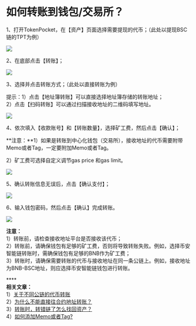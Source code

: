 # 如何转账到钱包/交易所？

1、打开TokenPocket，在【资产】页面选择需要提现的代币；（此处以提现BSC链的TPT为例）

![](../.gitbook/assets/shou-kuan-1.jpg)

2、在底部点击【转账】；

![](../.gitbook/assets/2.jpg)

3、选择并点击转账方式；（此处以直接转账为例）

提示：1）点击【地址簿转账】可以直接选择地址簿存储的转账地址；\
2）点击【扫码转账】可以通过扫描接收地址的二维码填写地址。

![](../.gitbook/assets/zhuan-zhang-3.jpg)

4、依次填入【收款账号】和【转账数量】，选择矿工费，然后点击【确认】；

**注意：**1）如果是转账到中心化钱包（交易所），接收地址的代币需要附带Memo或者Tag，一定要附加Memo或者Tag。

2）矿工费可选择自定义调节gas price 和gas limit。

![](../.gitbook/assets/zhuan-zhang-4.jpg)

5、确认转账信息无误后，点击【确认支付】；

![](<../.gitbook/assets/zhuan-zhang-5 (1).jpg>)

6、输入钱包密码，然后点击【确认】完成转账。

![](../.gitbook/assets/zhuan-zhang-6.jpg)

**注意：**\
1）转账前，请检查接收地址平台是否接收该代币；\
2）转账前，请确保钱包有足够的矿工费，否则将导致转账失败。例如，选择币安智能链转账时，需确保钱包有足够的BNB作为矿工费；\
3）转账时，请确保需要转账的代币与接收地址在同一条公链上。例如，接收地址为BNB-BSC地址，则应选择币安智能链钱包进行转账。

****\
**相关文章：**\
1）[关于不同公链的代币转账](https://tphelp.gitbook.io/cn/wallet-operation/about-public-chain-transfer)\
2）[为什么不能直接往合约地址转账？](https://tphelp.gitbook.io/cn/wallet-operation/about-public-chain-transfer/not-transfer-to-contract)\
3）[转账时，转错链了怎么找回资产？](https://tp-lab.tokenpocket.pro/AssetsFind/index.html?locale=zh#/)\
4）[如何添加Memo或者Tag?](https://tphelp.gitbook.io/en/transfer-tutorial/how-to-add-memo-when-transferring)
